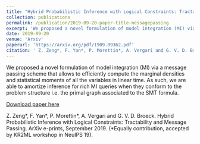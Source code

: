 ```yaml
---
title: "Hybrid Probabilistic Inference with Logical Constraints: Tractability and Message Passing"
collection: publications
permalink: /publication/2019-09-20-paper-title-messagepassing
excerpt: 'We proposed a novel formulation of model integration (MI) via a message passing scheme that allows to efficiently compute the marginal densities and statistical moments of all the variables in linear time. As such, we are able to amortize inference for rich MI queries when they conform to the problem structure i.e. the primal graph associated to the SMT formula.'
date: 2019-09-20
venue: 'Arxiv'
paperurl: 'https://arxiv.org/pdf/1909.09362.pdf'
citation: ' Z. Zeng*, F. Yan*, P. Morettin*, A. Vergari and G. V. D. Broeck. Hybrid Probabilistic Inference with Logical Constraints: Tractability and Message Passing. ArXiv e-prints, September 2019.(*Equally contribution, accepted by KR2ML workshop in NeuIPS 19) '
---
```


We proposed a novel formulation of model integration (MI) via a message passing scheme that allows to efficiently compute the marginal densities and statistical moments of all the variables in linear time. As such, we are able to amortize inference for rich MI queries when they conform to the problem structure i.e. the primal graph associated to the SMT formula.

[Download paper here](https://arxiv.org/pdf/1909.09362.pdf)

Z. Zeng*, F. Yan*, P. Morettin*, A. Vergari and G. V. D. Broeck. Hybrid Probabilistic Inference with Logical Constraints: Tractability and Message Passing. ArXiv e-prints, September 2019.
(*Equally contribution, accepted by KR2ML workshop in NeuIPS 19).
